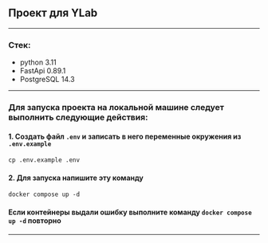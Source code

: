## Проект для YLab

___
### Стек:
- python 3.11
- FastApi 0.89.1
- PostgreSQL 14.3
___
### Для запуска проекта на локальной машине следует выполнить следующие действия:

#### 1. Создать  файл `.env` и записать в него переменные окружения из `.env.example`
```
cp .env.example .env
```
#### 2. Для запуска напишите эту команду
```
docker compose up -d
```
#### Если контейнеры выдали ошибку выполните команду `docker compose up -d` повторно
___


